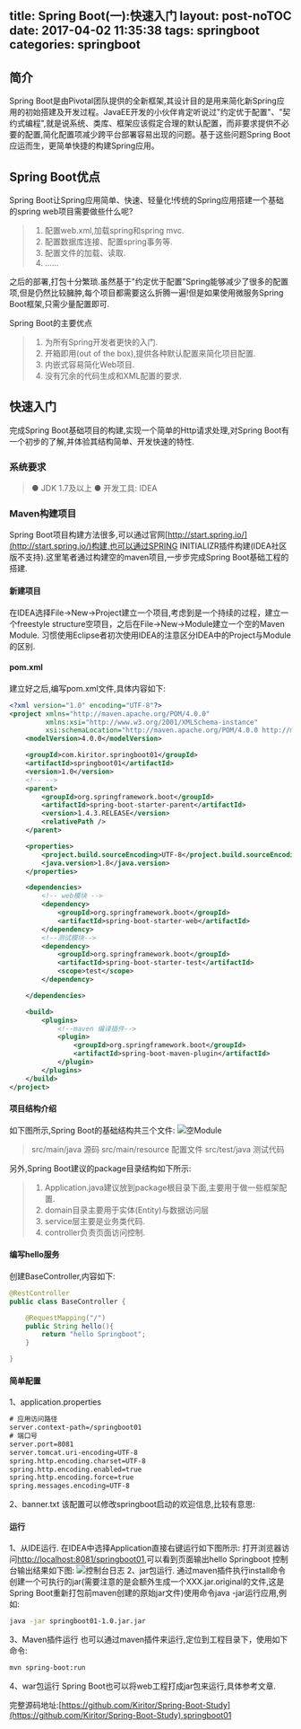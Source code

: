 title: Spring Boot(一):快速入门
layout: post-noTOC
date: 2017-04-02 11:35:38
tags: springboot
categories: springboot
---
## 简介
Spring Boot是由Pivotal团队提供的全新框架,其设计目的是用来简化新Spring应用的初始搭建及开发过程。JavaEE开发的小伙伴肯定听说过"约定优于配置"、"契约式编程",就是说系统、类库、框架应该假定合理的默认配置，而非要求提供不必要的配置,简化配置项减少跨平台部署容易出现的问题。基于这些问题Spring Boot应运而生，更简单快捷的构建Spring应用。

## Spring Boot优点
Spring Boot让Spring应用简单、快速、轻量化!传统的Spring应用搭建一个基础的spring web项目需要做些什么呢?

>  1) 配置web.xml,加载spring和spring mvc.
>  2) 配置数据库连接、配置spring事务等.
>  3) 配置文件的加载、读取.
>  4) ......

之后的部署,打包十分繁琐.虽然基于"约定优于配置"Spring能够减少了很多的配置项,但是仍然比较臃肿,每个项目都需要这么折腾一遍!但是如果使用微服务Spring Boot框架,只需少量配置即可.
<!--more-->
Spring Boot的主要优点

> 1) 为所有Spring开发者更快的入门.
> 2) 开箱即用(out of the box),提供各种默认配置来简化项目配置.
> 3) 内嵌式容易简化Web项目.
> 4) 没有冗余的代码生成和XML配置的要求.

## 快速入门
完成Spring Boot基础项目的构建,实现一个简单的Http请求处理,对Spring Boot有一个初步的了解,并体验其结构简单、开发快速的特性.

### 系统要求

>  ● JDK 1.7及以上
>  ● 开发工具: IDEA

### Maven构建项目
Spring Boot项目构建方法很多,可以通过官网[http://start.spring.io/](http://start.spring.io/)构建,也可以通过SPRING INITIALIZR插件构建(IDEA社区版不支持).这里笔者通过构建空的maven项目,一步步完成Spring Boot基础工程的搭建.
#### 新建项目
在IDEA选择File->New->Project建立一个项目,考虑到是一个持续的过程，建立一个freestyle structure空项目，之后在File->New->Module建立一个空的Maven Module.
习惯使用Eclipse者初次使用IDEA的注意区分IDEA中的Project与Module的区别.

#### pom.xml
建立好之后,编写pom.xml文件,具体内容如下:
```xml
<?xml version="1.0" encoding="UTF-8"?>
<project xmlns="http://maven.apache.org/POM/4.0.0"
         xmlns:xsi="http://www.w3.org/2001/XMLSchema-instance"
         xsi:schemaLocation="http://maven.apache.org/POM/4.0.0 http://maven.apache.org/xsd/maven-4.0.0.xsd">
    <modelVersion>4.0.0</modelVersion>

    <groupId>com.kiritor.springboot01</groupId>
    <artifactId>springboot01</artifactId>
    <version>1.0</version>
    <!-- -->
    <parent>
        <groupId>org.springframework.boot</groupId>
        <artifactId>spring-boot-starter-parent</artifactId>
        <version>1.4.3.RELEASE</version>
        <relativePath />
    </parent>

    <properties>
        <project.build.sourceEncoding>UTF-8</project.build.sourceEncoding>
        <java.version>1.8</java.version>
    </properties>

    <dependencies>
        <!-- web模块 -->
        <dependency>
            <groupId>org.springframework.boot</groupId>
            <artifactId>spring-boot-starter-web</artifactId>
        </dependency>
        <!--测试模块-->
        <dependency>
            <groupId>org.springframework.boot</groupId>
            <artifactId>spring-boot-starter-test</artifactId>
            <scope>test</scope>
        </dependency>

    </dependencies>

    <build>
        <plugins>
            <!--maven 编译插件-->
            <plugin>
                <groupId>org.springframework.boot</groupId>
                <artifactId>spring-boot-maven-plugin</artifactId>
            </plugin>
        </plugins>
    </build>
</project>
```
#### 项目结构介绍
如下图所示,Spring Boot的基础结构共三个文件:
![空Module](http://o7q5y55yj.bkt.clouddn.com/springBoot%E7%9B%AE%E5%BD%95.png)

>  src/main/java   源码
>  src/main/resource 配置文件
>  src/test/java 测试代码

另外,Spring Boot建议的package目录结构如下所示:

>  1. Application.java建议放到package根目录下面,主要用于做一些框架配置.
>  2. domain目录主要用于实体(Entity)与数据访问层
>  3. service层主要是业务类代码.
>  4. controller负责页面访问控制.

#### 编写hello服务
创建BaseController,内容如下:
```java
@RestController
public class BaseController {

    @RequestMapping("/")
    public String hello(){
        return "hello Springboot";
    }

}
```
#### 简单配置
1、application.properties
```xml
# 应用访问路径
server.context-path=/springboot01
# 端口号
server.port=8081
server.tomcat.uri-encoding=UTF-8
spring.http.encoding.charset=UTF-8
spring.http.encoding.enabled=true
spring.http.encoding.force=true
spring.messages.encoding=UTF-8
```
2、banner.txt
该配置可以修改springboot启动的欢迎信息,比较有意思:
#### 运行
1、从IDE运行.
在IDEA中选择Application直接右键运行如下图所示:
打开浏览器访问[http://localhost:8081/springboot01](http://localhost:8081/springboot01),可以看到页面输出hello Springboot
控制台输出结果如下图:
![控制台日志](http://o7q5y55yj.bkt.clouddn.com/springbootlog.png)
2、jar包运行.
通过maven插件执行install命令创建一个可执行的jar(需要注意的是会额外生成一个XXX.jar.original的文件,这是Spring Boot重新打包前maven创建的原始jar文件)使用命令java -jar运行应用,例如:
```bash
java -jar springboot01-1.0.jar.jar
```
3、Maven插件运行
也可以通过maven插件来运行,定位到工程目录下，使用如下命令:
```bash
mvn spring-boot:run
```
4、war包运行
Spring Boot也可以将web工程打成jar包来运行,具体参考文章.

完整源码地址:[https://github.com/Kiritor/Spring-Boot-Study](https://github.com/Kiritor/Spring-Boot-Study),springboot01
